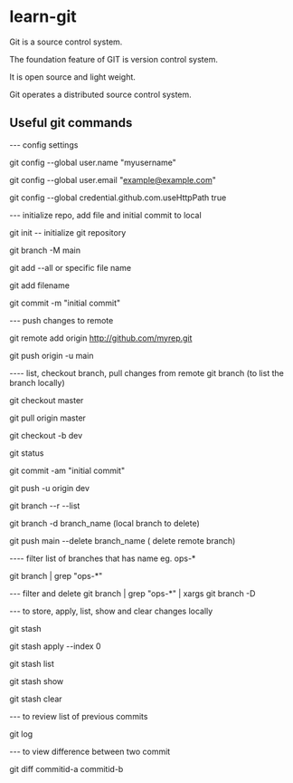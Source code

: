 # learn-git

Git is a source control system. 

The foundation feature of GIT is version control system. 

It is open source and light weight.

Git operates a distributed source control system.

## Useful git commands

--- config settings

git config --global user.name "myusername"

git config --global user.email "example@example.com"

git config --global credential.github.com.useHttpPath true


--- initialize repo, add file and initial commit to local

git init    -- initialize git repository

git branch -M main

git add --all or specific file name

git add filename

git commit -m "initial commit"

--- push changes to remote

git remote add origin <http://github.com/myrep.git>

git push origin -u main


---- list, checkout branch, pull changes from remote 
git branch (to list the branch locally)

git checkout master

git pull origin master

git checkout -b dev

git status

git commit -am "initial commit"

git push -u origin dev

git branch --r --list

git branch -d branch_name (local branch to delete)

git push main --delete branch_name ( delete remote branch)

---- filter list of branches that has name eg. ops-*

git branch | grep "ops-*"

--- filter and delete
git branch | grep "ops-*" | xargs git branch -D


--- to store, apply, list, show and clear changes locally

git stash

git stash apply --index 0

git stash list

git stash show

git stash clear

--- to review list of previous commits

git log

--- to view difference between two commit

git diff commitid-a  commitid-b
